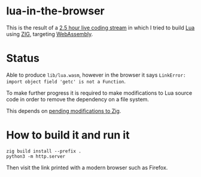 # lua-in-the-browser

This is the result of a
[2.5 hour live coding stream](https://youtu.be/DtZBac-IUBQ) in which I tried
to build [Lua](https://www.lua.org/) using [ZIG](https://ziglang.org/),
targeting [WebAssembly](https://webassembly.org/).

# Status

Able to produce `lib/lua.wasm`, however in the browser it says
`LinkError: import object field 'getc' is not a Function`.

To make further progress it is required to make modifications to Lua
source code in order to remove the dependency on a file system.

This depends on
[pending modifications to Zig](https://github.com/ziglang/zig/pull/2512).

# How to build it and run it

```
zig build install --prefix .
python3 -m http.server
```

Then visit the link printed with a modern browser such as Firefox.
